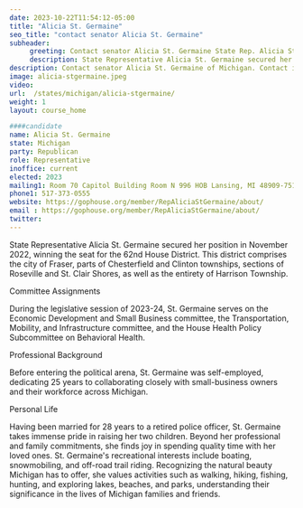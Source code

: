 ```yaml
---
date: 2023-10-22T11:54:12-05:00
title: "Alicia St. Germaine"
seo_title: "contact senator Alicia St. Germaine"
subheader:
     greeting: Contact senator Alicia St. Germaine State Rep. Alicia St. Germaine was first elected to serve the 35th District in the Michigan House of Representatives in November 2020.Rep. Alicia St. Germaine represents the 34th House District, which covers most of Lenawee County.
     description: State Representative Alicia St. Germaine secured her position in November 2022, winning the seat for the 62nd House District. This district comprises the city of Fraser, parts of Chesterfield and Clinton townships, sections of Roseville and St. Clair Shores, as well as the entirety of Harrison Township.
description: Contact senator Alicia St. Germaine of Michigan. Contact information for Alicia St. Germaine includes email address, phone number, and mailing address.
image: alicia-stgermaine.jpeg
video:
url:  /states/michigan/alicia-stgermaine/
weight: 1
layout: course_home

####candidate
name: Alicia St. Germaine
state: Michigan
party: Republican
role: Representative
inoffice: current
elected: 2023
mailing1: Room 70 Capitol Building Room N 996 HOB Lansing, MI 48909-7514
phone1: 517-373-0555
website: https://gophouse.org/member/RepAliciaStGermaine/about/
email : https://gophouse.org/member/RepAliciaStGermaine/about/
twitter:
---
```


State Representative Alicia St. Germaine secured her position in November 2022, winning the seat for the 62nd House District. This district comprises the city of Fraser, parts of Chesterfield and Clinton townships, sections of Roseville and St. Clair Shores, as well as the entirety of Harrison Township.

Committee Assignments

During the legislative session of 2023-24, St. Germaine serves on the Economic Development and Small Business committee, the Transportation, Mobility, and Infrastructure committee, and the House Health Policy Subcommittee on Behavioral Health.

Professional Background

Before entering the political arena, St. Germaine was self-employed, dedicating 25 years to collaborating closely with small-business owners and their workforce across Michigan.

Personal Life

Having been married for 28 years to a retired police officer, St. Germaine takes immense pride in raising her two children. Beyond her professional and family commitments, she finds joy in spending quality time with her loved ones. St. Germaine's recreational interests include boating, snowmobiling, and off-road trail riding. Recognizing the natural beauty Michigan has to offer, she values activities such as walking, hiking, fishing, hunting, and exploring lakes, beaches, and parks, understanding their significance in the lives of Michigan families and friends.
